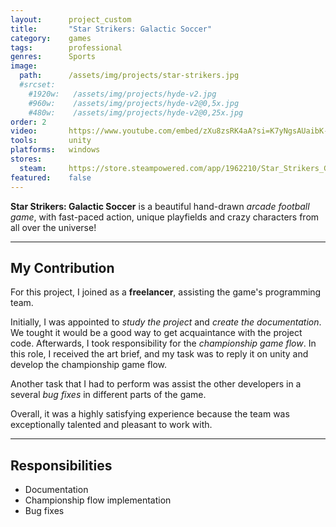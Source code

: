 ```yaml
---
layout:      project_custom
title:       "Star Strikers: Galactic Soccer"
category:    games
tags:        professional
genres:      Sports
image:
  path:      /assets/img/projects/star-strikers.jpg
  #srcset:
    #1920w:   /assets/img/projects/hyde-v2.jpg
    #960w:    /assets/img/projects/hyde-v2@0,5x.jpg
    #480w:    /assets/img/projects/hyde-v2@0,25x.jpg
order: 2
video:       https://www.youtube.com/embed/zXu8zsRK4aA?si=K7yNgsAUaibK-5i1
tools:       unity
platforms:   windows
stores:
  steam:     https://store.steampowered.com/app/1962210/Star_Strikers_Galactic_Soccer/
featured:    false
---
```

<!-- This is commented out. -->

**Star Strikers: Galactic Soccer** is a beautiful hand-drawn *arcade football game*, with fast-paced action, unique playfields and crazy characters from all over the universe!

***

## My Contribution
For this project, I joined as a **freelancer**, assisting the game's programming team.

Initially, I was appointed to *study the project* and *create the documentation*. We tought it would be a good way to get acquaintance with the project code.
Afterwards, I took responsibility for the *championship game flow*. In this role, I received the art brief, and my task was to 
reply it on unity and develop the championship game flow.

Another task that I had to perform was assist the other developers in a several *bug fixes* in different parts of the game.

Overall, it was a highly satisfying experience because the team was exceptionally talented and pleasant to work with.

***

## Responsibilities
- Documentation
- Championship flow implementation
- Bug fixes
